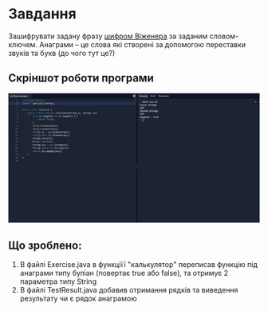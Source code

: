 # Завдання
Зашифрувати задану фразу [шифром Віженера](https://uk.wikipedia.org/wiki/%D0%A8%D0%B8%D1%84%D1%80_%D0%92%D1%96%D0%B6%D0%B5%D0%BD%D0%B5%D1%80%D0%B0) за заданим словом-ключем.
Анаграми – це слова які створені за допомогою переставки звуків та букв (до чого тут це?)

## Скріншот роботи програми
![](https://github.com/ppc-ntu-khpi/java-methods-DanyloDonets/blob/master/image_2022-02-04_15-58-17.png)
 
## Що зроблено:
1. В файлі Exercise.java в функціїї "калькулятор" переписав функцію під анаграми типу буліан (повертає true або false), та отримує 2 параметра типу String
2. В файлі TestResult.java добавив отримання рядків та виведення результату чи є рядок анаграмою

